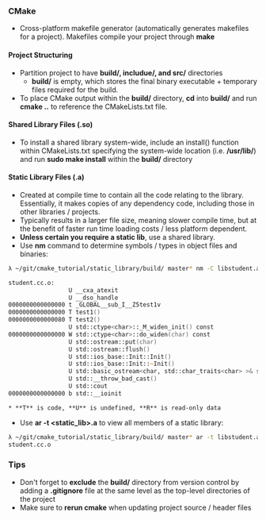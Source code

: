 ### CMake
* Cross-platform makefile generator (automatically generates makefiles for a
    project). Makefiles compile your project through **make**

#### Project Structuring
* Partition project to have **build/, includue/, and src/** directories
    * **build/** is empty, which stores the final binary executable + temporary
        files required for the build.
* To place CMake output within the **build/** directory, **cd** into **build/**
    and run **cmake ..** to reference the CMakeLists.txt file.

#### Shared Library Files (.so)
* To install a shared library system-wide, include an install() function within
    CMakeLists.txt specifying the system-wide location (i.e. **/usr/lib/**) and
    run **sudo make install** within the **build/** directory

#### Static Library Files (.a)
* Created at compile time to contain all the code relating to the library.
    Essentially, it makes copies of any dependency code, including those in
    other libraries / projects.
* Typically results in a larger file size, meaning slower compile time, but at
    the benefit of faster run time loading costs / less platform dependent.
* **Unless certain you require a static lib**, use a shared library.
* Use **nm** command to determine symbols / types in object files and binaries:
```zsh
λ ~/git/cmake_tutorial/static_library/build/ master* nm -C libstudent.a

student.cc.o:
                 U __cxa_atexit
                 U __dso_handle
0000000000000000 t _GLOBAL__sub_I__Z5test1v
0000000000000000 T test1()
0000000000000080 T test2()
                 U std::ctype<char>::_M_widen_init() const
0000000000000000 W std::ctype<char>::do_widen(char) const
                 U std::ostream::put(char)
                 U std::ostream::flush()
                 U std::ios_base::Init::Init()
                 U std::ios_base::Init::~Init()
                 U std::basic_ostream<char, std::char_traits<char> >& std::__ostream_insert<char, std::char_traits<char> >(std::basic_ostream<char, std::char_traits<char> >&, char const*, long)
                 U std::__throw_bad_cast()
                 U std::cout
0000000000000000 b std::__ioinit
```
    * **T** is code, **U** is undefined, **R** is read-only data
* Use **ar -t <static_lib>.a** to view all members of a static library:
```zsh
λ ~/git/cmake_tutorial/static_library/build/ master* ar -t libstudent.a 
student.cc.o
```

### Tips
* Don't forget to **exclude** the **build/** directory from version control by adding a
    **.gitignore** file at the same level as the top-level directories of the
    project
* Make sure to **rerun cmake** when updating project source / header files
